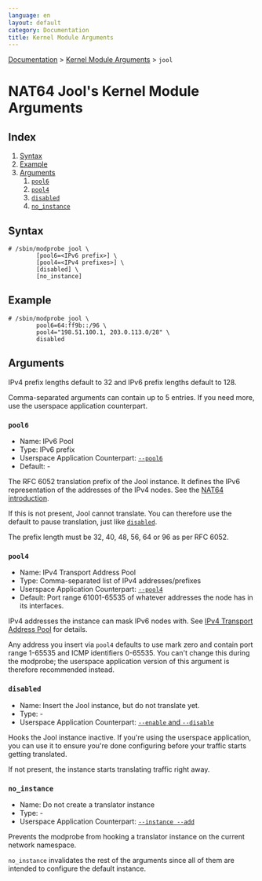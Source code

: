 ```yaml
---
language: en
layout: default
category: Documentation
title: Kernel Module Arguments
---
```


[Documentation](documentation.html) > [Kernel Module Arguments](documentation.html#kernel-module-arguments) > `jool`

# NAT64 Jool's Kernel Module Arguments

## Index

1. [Syntax](#syntax)
2. [Example](#example)
3. [Arguments](#arguments)
	1. [`pool6`](#pool6)
	2. [`pool4`](#pool4)
	3. [`disabled`](#disabled)
	4. [`no_instance`](#noinstance)

## Syntax

	# /sbin/modprobe jool \
			[pool6=<IPv6 prefix>] \
			[pool4=<IPv4 prefixes>] \
			[disabled] \
			[no_instance]

## Example

	# /sbin/modprobe jool \
			pool6=64:ff9b::/96 \
			pool4="198.51.100.1, 203.0.113.0/28" \
			disabled

## Arguments

IPv4 prefix lengths default to 32 and IPv6 prefix lengths default to 128.

Comma-separated arguments can contain up to 5 entries. If you need more, use the userspace application counterpart.

### `pool6`

- Name: IPv6 Pool
- Type: IPv6 prefix
- Userspace Application Counterpart: [`--pool6`](usr-flags-pool6.html)
- Default: -

The RFC 6052 translation prefix of the Jool instance. It defines the IPv6 representation of the addresses of the IPv4 nodes. See the [NAT64 introduction](intro-xlat.html#stateful-nat64).

If this is not present, Jool cannot translate. You can therefore use the default to pause translation, just like [`disabled`](#disabled).

The prefix length must be 32, 40, 48, 56, 64 or 96 as per RFC 6052.

### `pool4`

- Name: IPv4 Transport Address Pool
- Type: Comma-separated list of IPv4 addresses/prefixes
- Userspace Application Counterpart: [`--pool4`](usr-flags-pool4.html)
- Default: Port range 61001-65535 of whatever addresses the node has in its interfaces.

IPv4 addresses the instance can mask IPv6 nodes with. See [IPv4 Transport Address Pool](pool4.html) for details.

Any address you insert via `pool4` defaults to use mark zero and contain port range 1-65535 and ICMP identifiers 0-65535. You can't change this during the modprobe; the userspace application version of this argument is therefore recommended instead.

### `disabled`

- Name: Insert the Jool instance, but do not translate yet.
- Type: -
- Userspace Application Counterpart: [`--enable` and `--disable`](usr-flags-global.html#enable---disable)

Hooks the Jool instance inactive. If you're using the userspace application, you can use it to ensure you're done configuring before your traffic starts getting translated.

If not present, the instance starts translating traffic right away.

### `no_instance`

- Name: Do not create a translator instance
- Type: -
- Userspace Application Counterpart: [`--instance --add`](usr-flags-instance.html)

Prevents the modprobe from hooking a translator instance on the current network namespace.

`no_instance` invalidates the rest of the arguments since all of them are intended to configure the default instance.


